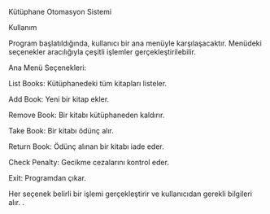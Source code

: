 Kütüphane Otomasyon Sistemi

Kullanım

Program başlatıldığında, kullanıcı bir ana menüyle karşılaşacaktır. Menüdeki seçenekler aracılığıyla çeşitli işlemler gerçekleştirilebilir.

Ana Menü Seçenekleri:

List Books: Kütüphanedeki tüm kitapları listeler.

Add Book: Yeni bir kitap ekler.

Remove Book: Bir kitabı kütüphaneden kaldırır.

Take Book: Bir kitabı ödünç alır.

Return Book: Ödünç alınan bir kitabı iade eder.

Check Penalty: Gecikme cezalarını kontrol eder.

Exit: Programdan çıkar.

Her seçenek belirli bir işlemi gerçekleştirir ve kullanıcıdan gerekli bilgileri alır.
.
